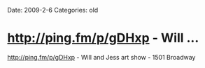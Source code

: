 Date: 2009-2-6
Categories: old

# http://ping.fm/p/gDHxp - Will ...

<a href="http://ping.fm/p/gDHxp" rel="nofollow">http://ping.fm/p/gDHxp</a> - Will and Jess art show - 1501 Broadway
